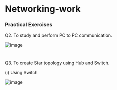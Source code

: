 # Networking-work

### Practical Exercises

Q2. To study and perform PC to PC communication.

![image](https://github.com/Amrendra2004/Networking-work/assets/118886890/ea4daec5-e5d9-4d30-9f29-be6fd8ab71ab)
# 
Q3. To create Star topology using Hub and Switch.

(i) Using Switch

![image](https://github.com/Amrendra2004/Networking-work/assets/118886890/7669825c-4e28-40e6-a3e4-532cc59fe825)
